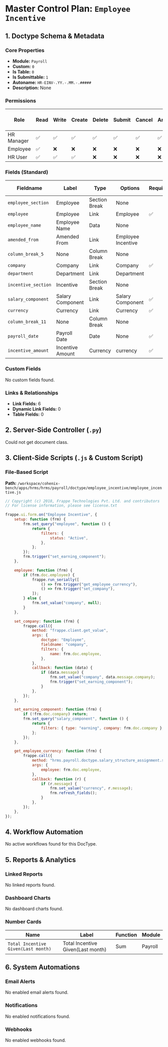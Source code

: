 # Master Control Plan: `Employee Incentive`

## 1. Doctype Schema & Metadata

### Core Properties
- **Module:** `Payroll`
- **Custom:** `0`
- **Is Table:** `0`
- **Is Submittable:** `1`
- **Autoname:** `HR-EINV-.YY.-.MM.-.#####`
- **Description:** None

### Permissions
| Role | Read | Write | Create | Delete | Submit | Cancel | Amend | Report | Import | Export | Print | Email | Share | Set User Perms |
|---|---|---|---|---|---|---|---|---|---|---|---|---|---|---|
| HR Manager | ✅ | ✅ | ✅ | ✅ | ✅ | ✅ | ✅ | ✅ | ❌ | ✅ | ✅ | ✅ | ✅ | ❌ |
| Employee | ✅ | ❌ | ❌ | ❌ | ❌ | ❌ | ❌ | ✅ | ❌ | ✅ | ✅ | ✅ | ✅ | ❌ |
| HR User | ✅ | ✅ | ✅ | ❌ | ❌ | ❌ | ❌ | ✅ | ❌ | ✅ | ✅ | ✅ | ✅ | ❌ |


### Fields (Standard)
| Fieldname | Label | Type | Options | Required | Hidden | Read Only | Default | Description |
|---|---|---|---|---|---|---|---|---|
| `employee_section` | Employee | Section Break | None |  |  |  | None | None |
| `employee` | Employee | Link | Employee | ✅ |  |  | None | None |
| `employee_name` | Employee Name | Data | None |  |  | ✅ | None | None |
| `amended_from` | Amended From | Link | Employee Incentive |  |  | ✅ | None | None |
| `column_break_5` | None | Column Break | None |  |  |  | None | None |
| `company` | Company | Link | Company | ✅ |  |  | None | None |
| `department` | Department | Link | Department |  |  | ✅ | None | None |
| `incentive_section` | Incentive | Section Break | None |  |  |  | None | None |
| `salary_component` | Salary Component | Link | Salary Component | ✅ |  |  | None | None |
| `currency` | Currency | Link | Currency | ✅ |  | ✅ | None | None |
| `column_break_11` | None | Column Break | None |  |  |  | None | None |
| `payroll_date` | Payroll Date | Date | None | ✅ |  |  | None | None |
| `incentive_amount` | Incentive Amount | Currency | currency | ✅ |  |  | None | None |


### Custom Fields
No custom fields found.


### Links & Relationships
- **Link Fields:** 6
- **Dynamic Link Fields:** 0
- **Table Fields:** 0

## 2. Server-Side Controller (`.py`)
Could not get document class.


## 3. Client-Side Scripts (`.js` & Custom Script)
### File-Based Script
**Path:** `/workspace/cohenix-bench/apps/hrms/hrms/payroll/doctype/employee_incentive/employee_incentive.js`
```javascript
// Copyright (c) 2018, Frappe Technologies Pvt. Ltd. and contributors
// For license information, please see license.txt

frappe.ui.form.on("Employee Incentive", {
	setup: function (frm) {
		frm.set_query("employee", function () {
			return {
				filters: {
					status: "Active",
				},
			};
		});
		frm.trigger("set_earning_component");
	},

	employee: function (frm) {
		if (frm.doc.employee) {
			frappe.run_serially([
				() => frm.trigger("get_employee_currency"),
				() => frm.trigger("set_company"),
			]);
		} else {
			frm.set_value("company", null);
		}
	},

	set_company: function (frm) {
		frappe.call({
			method: "frappe.client.get_value",
			args: {
				doctype: "Employee",
				fieldname: "company",
				filters: {
					name: frm.doc.employee,
				},
			},
			callback: function (data) {
				if (data.message) {
					frm.set_value("company", data.message.company);
					frm.trigger("set_earning_component");
				}
			},
		});
	},

	set_earning_component: function (frm) {
		if (!frm.doc.company) return;
		frm.set_query("salary_component", function () {
			return {
				filters: { type: "earning", company: frm.doc.company },
			};
		});
	},

	get_employee_currency: function (frm) {
		frappe.call({
			method: "hrms.payroll.doctype.salary_structure_assignment.salary_structure_assignment.get_employee_currency",
			args: {
				employee: frm.doc.employee,
			},
			callback: function (r) {
				if (r.message) {
					frm.set_value("currency", r.message);
					frm.refresh_fields();
				}
			},
		});
	},
});

```




## 4. Workflow Automation
No active workflows found for this DocType.


## 5. Reports & Analytics
### Linked Reports
No linked reports found.


### Dashboard Charts
No dashboard charts found.


### Number Cards
| Name | Label | Function | Module |
|---|---|---|---|
| `Total Incentive Given(Last month)` | Total Incentive Given(Last month) | Sum | Payroll |



## 6. System Automations
### Email Alerts
No enabled email alerts found.


### Notifications
No enabled notifications found.


### Webhooks
No enabled webhooks found.
